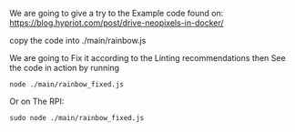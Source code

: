 We are going to give a try to the Example code found on:
https://blog.hypriot.com/post/drive-neopixels-in-docker/

copy the code into ./main/rainbow.js

We are going to Fix it according to the Linting recommendations then See the code in action by running
```
node ./main/rainbow_fixed.js
```

Or on The RPI:
```
sudo node ./main/rainbow_fixed.js
```
